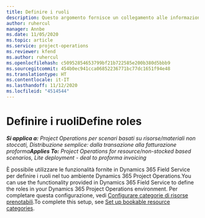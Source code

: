 ```yaml
---
title: Definire i ruoli
description: Questo argomento fornisce un collegamento alle informazioni sulla configurazione delle categorie di risorse prenotabili.
author: ruhercul
manager: Annbe
ms.date: 11/05/2020
ms.topic: article
ms.service: project-operations
ms.reviewer: kfend
ms.author: ruhercul
ms.openlocfilehash: c50952854653799bf21b722585e200b380d5bbb9
ms.sourcegitcommit: 454b0ec941cca06852236771bc77dc1651f94e48
ms.translationtype: HT
ms.contentlocale: it-IT
ms.lasthandoff: 11/12/2020
ms.locfileid: "4514544"
---
```

# <a name="define-roles"></a><span data-ttu-id="e6a99-103">Definire i ruoli</span><span class="sxs-lookup"><span data-stu-id="e6a99-103">Define roles</span></span>

<span data-ttu-id="e6a99-104">_**Si applica a:** Project Operations per scenari basati su risorse/materiali non stoccati, Distribuzione semplice: dalla transazione alla fatturazione proforma_</span><span class="sxs-lookup"><span data-stu-id="e6a99-104">_**Applies To:** Project Operations for resource/non-stocked based scenarios, Lite deployment - deal to proforma invoicing_</span></span>

<span data-ttu-id="e6a99-105">È possibile utilizzare le funzionalità fornite in Dynamics 365 Field Service per definire i ruoli nel tuo ambiente Dynamics 365 Project Operations.</span><span class="sxs-lookup"><span data-stu-id="e6a99-105">You can use the functionality provided in Dynamics 365 Field Service to define the roles in your Dynamics 365 Project Operations environment.</span></span> <span data-ttu-id="e6a99-106">Per completare questa configurazione, vedi [Configurare categorie di risorse prenotabili](https://docs.microsoft.com/dynamics365/field-service/set-up-bookable-resource-categories).</span><span class="sxs-lookup"><span data-stu-id="e6a99-106">To complete this setup, see [Set up bookable resource categories](https://docs.microsoft.com/dynamics365/field-service/set-up-bookable-resource-categories).</span></span>
